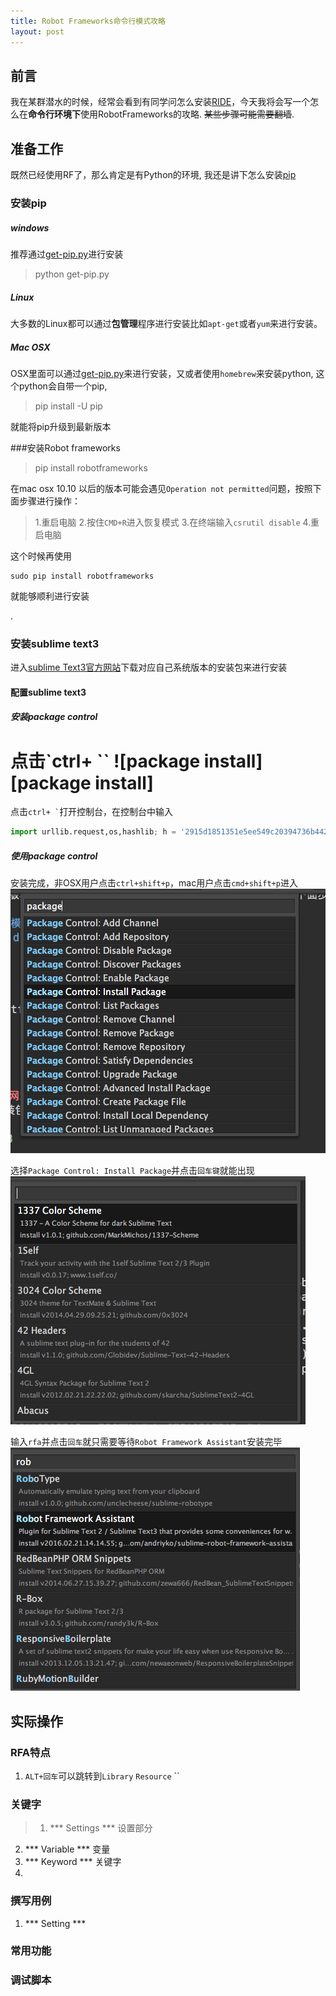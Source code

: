 ```yaml
---
title: Robot Frameworks命令行模式攻略
layout: post
---
```

## 前言

我在某群潜水的时候，经常会看到有同学问怎么安装[RIDE](https://github.com/robotframework/RIDE)，今天我将会写一个怎么在**命令行环境下**使用RobotFrameworks的攻略. ~~某些步骤可能需要翻墙~~.

## 准备工作
既然已经使用RF了，那么肯定是有Python的环境, 我还是讲下怎么安装[pip](https://pypi.python.org/pypi/pip)

### 安装pip

##### windows
推荐通过[get-pip.py](https://bootstrap.pypa.io/get-pip.py)进行安装

> python get-pip.py

##### Linux
大多数的Linux都可以通过**包管理**程序进行安装比如`apt-get`或者`yum`来进行安装。

##### Mac OSX
OSX里面可以通过[get-pip.py](https://bootstrap.pypa.io/get-pip.py)来进行安装，又或者使用`homebrew`来安装python, 这个python会自带一个pip,
>pip install -U pip

就能将pip升级到最新版本

###安装Robot frameworks
> pip install robotframeworks

在mac osx 10.10 以后的版本可能会遇见`Operation not permitted`问题，按照下面步骤进行操作：
> 1.重启电脑
  2.按住`CMD+R`进入恢复模式
  3.在终端输入`csrutil disable`
  4.重启电脑

这个时候再使用
```
sudo pip install robotframeworks
```
就能够顺利进行安装

.
### 安装sublime text3
进入[sublime Text3官方网站](https://www.sublimetext.com/3)下载对应自己系统版本的安装包来进行安装

#### 配置sublime text3

##### 安装package control
点击`ctrl+ \``
![package install][package install]
=======
点击<code>ctrl+ \`</code>打开控制台，在控制台中输入
```python
import urllib.request,os,hashlib; h = '2915d1851351e5ee549c20394736b442' + '8bc59f460fa1548d1514676163dafc88'; pf = 'Package Control.sublime-package'; ipp = sublime.installed_packages_path(); urllib.request.install_opener( urllib.request.build_opener( urllib.request.ProxyHandler()) ); by = urllib.request.urlopen( 'http://packagecontrol.io/' + pf.replace(' ', '%20')).read(); dh = hashlib.sha256(by).hexdigest(); print('Error validating download (got %s instead of %s), please try manual install' % (dh, h)) if dh != h else open(os.path.join( ipp, pf), 'wb' ).write(by)
```
##### 使用package control
安装完成，非OSX用户点击`ctrl+shift+p`，mac用户点击`cmd+shift+p`进入
![package install](https://github.com/uestcheng/uestcheng.github.io/blob/master/pictures/install%20package.png)

选择`Package Control: Install Package`并点击`回车键`就能出现
![package install landing page](https://github.com/uestcheng/uestcheng.github.io/blob/master/pictures/packageinstalllanding.png)

输入`rfa`并点击`回车`就只需要等待`Robot Framework Assistant`安装完毕
![RFA install](https://github.com/uestcheng/uestcheng.github.io/blob/master/pictures/installRFA.png)
## 实际操作

### RFA特点
1. `ALT+回车`可以跳转到`Library` `Resource` ``

### 关键字
> 1. \*** Settings **\* 设置部分
  2. \*** Variable **\* 变量
  3. \*** Keyword **\* 关键字
  4.

### 撰写用例
1. \*** Setting **\*


### 常用功能

### 调试脚本

